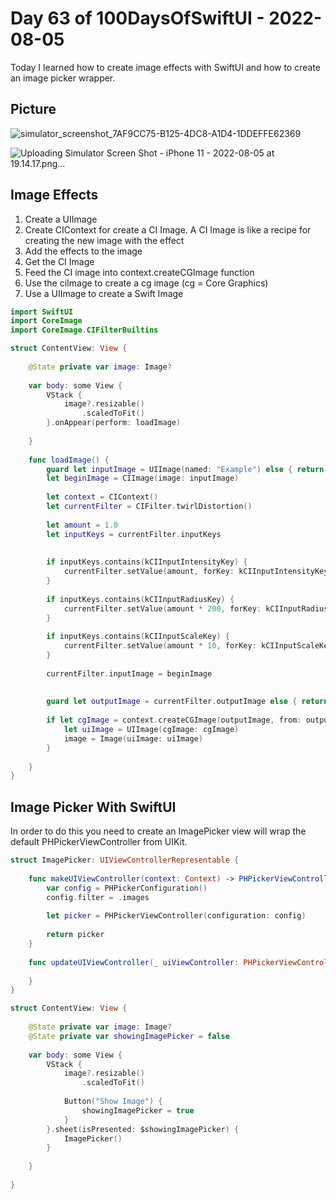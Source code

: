 # Day 63 of 100DaysOfSwiftUI - 2022-08-05

Today I learned how to create image effects with SwiftUI and how to create an image picker wrapper.

## Picture

![simulator_screenshot_7AF9CC75-B125-4DC8-A1D4-1DDEFFE62369](https://user-images.githubusercontent.com/9620015/183229617-0f8ff19e-5673-4f31-a448-d7110d5d009e.png)

![Uploading Simulator Screen Shot - iPhone 11 - 2022-08-05 at 19.14.17.png…]()


## Image Effects

1. Create a UIImage
2. Create CIContext for create a CI Image.  A CI Image is like a recipe for creating the new image with the effect
3. Add the effects to the image
4. Get the CI Image
5. Feed the CI image into context.createCGImage function
6. Use the ciImage to create a cg image (cg = Core Graphics)
7. Use a UIImage to create a Swift Image

```swift
import SwiftUI
import CoreImage
import CoreImage.CIFilterBuiltins

struct ContentView: View {
    
    @State private var image: Image?
    
    var body: some View {
        VStack {
            image?.resizable()
                .scaledToFit()
        }.onAppear(perform: loadImage)
        
    }
    
    func loadImage() {
        guard let inputImage = UIImage(named: "Example") else { return }
        let beginImage = CIImage(image: inputImage)
        
        let context = CIContext()
        let currentFilter = CIFilter.twirlDistortion()
        
        let amount = 1.0
        let inputKeys = currentFilter.inputKeys
        
        
        if inputKeys.contains(kCIInputIntensityKey) {
            currentFilter.setValue(amount, forKey: kCIInputIntensityKey)
        }
        
        if inputKeys.contains(kCIInputRadiusKey) {
            currentFilter.setValue(amount * 200, forKey: kCIInputRadiusKey)
        }
        
        if inputKeys.contains(kCIInputScaleKey) {
            currentFilter.setValue(amount * 10, forKey: kCIInputScaleKey)
        }
        
        currentFilter.inputImage = beginImage
     
        
        guard let outputImage = currentFilter.outputImage else { return }
        
        if let cgImage = context.createCGImage(outputImage, from: outputImage.extent) {
            let uiImage = UIImage(cgImage: cgImage)
            image = Image(uiImage: uiImage)
        }
        
    }
}

```

## Image Picker With SwiftUI

In order to do this you need to create an ImagePicker view will wrap the default PHPickerViewController from UIKit.

```swift
struct ImagePicker: UIViewControllerRepresentable {
    
    func makeUIViewController(context: Context) -> PHPickerViewController {
        var config = PHPickerConfiguration()
        config.filter = .images
        
        let picker = PHPickerViewController(configuration: config)
        
        return picker
    }
    
    func updateUIViewController(_ uiViewController: PHPickerViewController, context: Context) {
        
    }
}
```

```swift
struct ContentView: View {
    
    @State private var image: Image?
    @State private var showingImagePicker = false
    
    var body: some View {
        VStack {
            image?.resizable()
                .scaledToFit()
        
            Button("Show Image") {
                showingImagePicker = true
            }
        }.sheet(isPresented: $showingImagePicker) {
            ImagePicker()
        }
        
    }
    
}
```
